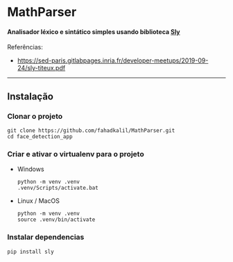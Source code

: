# MathParser

#### Analisador léxico e sintático simples usando biblioteca [Sly](https://sly.readthedocs.io/en/latest/sly.html)

Referências:
  - https://sed-paris.gitlabpages.inria.fr/developer-meetups/2019-09-24/sly-titeux.pdf

---

## Instalação

### Clonar o projeto
    
    git clone https://github.com/fahadkalil/MathParser.git
    cd face_detection_app

### Criar e ativar o virtualenv para o projeto

- Windows
    
      python -m venv .venv
      .venv/Scripts/activate.bat

- Linux / MacOS
  
      python -m venv .venv
      source .venv/bin/activate

### Instalar dependencias
    
    pip install sly
